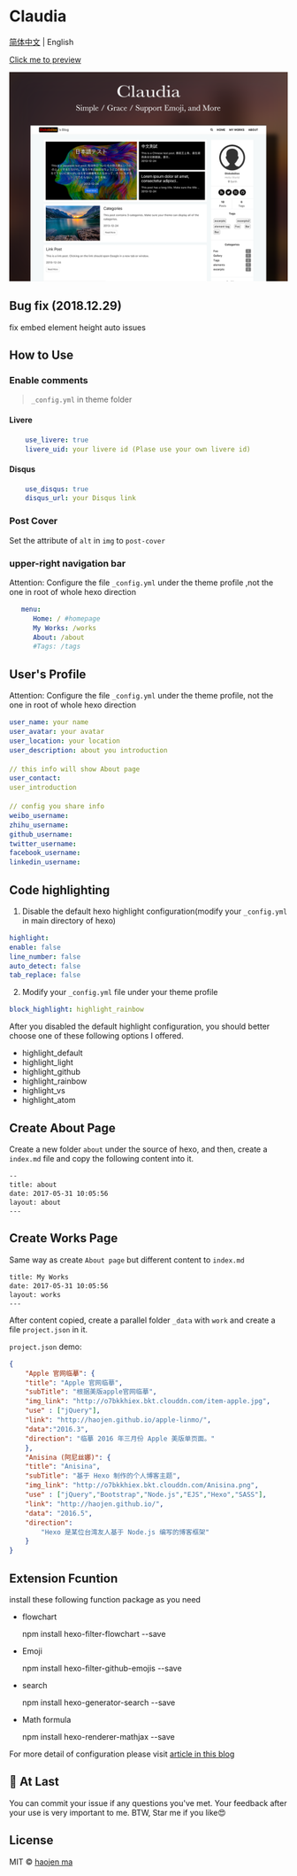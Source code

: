 # Claudia

[简体中文](./README.md) | English

[Click me to preview](https://haojen.github.io/Claudia-theme-blog/)

![cover](./screenshot/claudia-cover.png)

## Bug fix (2018.12.29)

fix embed element height auto issues

## How to Use

### Enable comments

> `_config.yml` in theme folder

#### Livere

```yml
    use_livere: true
    livere_uid: your livere id (Plase use your own livere id)
```

#### Disqus

```yml
    use_disqus: true
    disqus_url: your Disqus link
```

### Post Cover

Set the attribute of `alt` in `img` to `post-cover`

### upper-right navigation bar

Attention: Configure the file `_config.yml` under the theme profile ,not the one in root of whole hexo direction

```yml
   menu:
      Home: / #homepage
      My Works: /works
      About: /about
      #Tags: /tags

```

## User's Profile

Attention: Configure the file `_config.yml` under the theme profile, not the one in  root of whole hexo direction

```yml
user_name: your name
user_avatar: your avatar
user_location: your location
user_description: about you introduction

// this info will show About page
user_contact: 
user_introduction

// config you share info
weibo_username: 
zhihu_username: 
github_username:
twitter_username: 
facebook_username: 
linkedin_username: 
```

## Code highlighting

1. Disable the default hexo highlight configuration(modify your `_config.yml` in main directory of hexo)

```yml
highlight:
enable: false
line_number: false
auto_detect: false
tab_replace: false
```

2. Modify your `_config.yml` file under your theme profile

```yml
block_highlight: highlight_rainbow
```

After you disabled the default highlight configuration, you should better choose one of these following options I offered.

* highlight_default
* highlight_light
* highlight_github
* highlight_rainbow
* highlight_vs
* highlight_atom

## Create About Page

Create a new folder `about` under the source of hexo, and then, create a `index.md` file and copy the following content into it.

	--
    title: about
	date: 2017-05-31 10:05:56
	layout: about
	---

## Create Works Page

Same way as create `About page` but different content to `index.md`

```
title: My Works
date: 2017-05-31 10:05:56
layout: works
---
```

After content copied, create a parallel folder `_data` with `work` and create a file `project.json` in it.

`project.json` demo:

```json
{
    "Apple 官网临摹": {
    "title": "Apple 官网临摹",
    "subTitle": "根据美版apple官网临摹",
    "img_link": "http://o7bkkhiex.bkt.clouddn.com/item-apple.jpg",
    "use" : ["jQuery"],
    "link": "http://haojen.github.io/apple-linmo/",
    "data":"2016.3",
    "direction": "临摹 2016 年三月份 Apple 美版单页面。"
    },
    "Anisina (阿尼丝娜)": {
    "title": "Anisina",
    "subTitle": "基于 Hexo 制作的个人博客主题",
    "img_link": "http://o7bkkhiex.bkt.clouddn.com/Anisina.png",
    "use" : ["jQuery","Bootstrap","Node.js","EJS","Hexo","SASS"],
    "link": "http://haojen.github.io/",
    "data": "2016.5",
    "direction":
        "Hexo 是某位台湾友人基于 Node.js 编写的博客框架"
    }
}
```

## Extension Fcuntion

install these following function package as you need

* flowchart

    npm install hexo-filter-flowchart --save
* Emoji

    npm install hexo-filter-github-emojis --save
* search

    npm install hexo-generator-search --save
* Math formula

    npm install hexo-renderer-mathjax --save

For more detail of configuration please visit [article in this blog](https://haojen.github.io/Claudia-theme-blog/)

## 💙 At Last

You can commit your issue if any questions you've met.
Your feedback after your use is very important to me.
BTW, Star me if you like😍

## License

MIT © [haojen ma](http://haojen.github.io)

